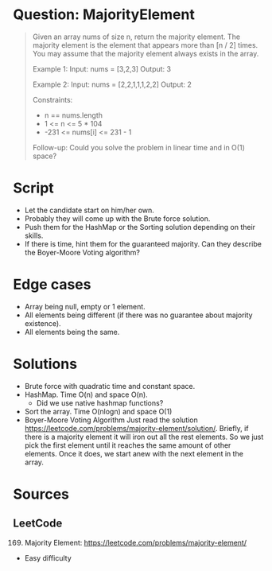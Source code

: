 # Question: MajorityElement
> Given an array nums of size n, return the majority element.
> The majority element is the element that appears more than
> [n / 2] times. You may assume that the majority element
> always exists in the array.
>
> Example 1:
> Input: nums = [3,2,3]
> Output: 3
>
> Example 2:
> Input: nums = [2,2,1,1,1,2,2]
> Output: 2
>
> Constraints:
>  * n == nums.length
>  * 1 <= n <= 5 * 104
>  * -231 <= nums[i] <= 231 - 1
>
> Follow-up: Could you solve the problem in linear time and in O(1) space?

# Script
* Let the candidate start on him/her own.
* Probably they will come up with the Brute force solution.
* Push them for the HashMap or the Sorting solution depending on
  their skills.
* If there is time, hint them for the guaranteed majority. Can they
  describe the Boyer-Moore Voting algorithm?

# Edge cases
* Array being null, empty or 1 element.
* All elements being different (if there was no guarantee about majority existence).
* All elements being the same.

# Solutions
* Brute force with quadratic time and constant space.
* HashMap. Time O(n) and space O(n).
  * Did we use native hashmap functions?
* Sort the array. Time O(nlogn) and space O(1)
* Boyer-Moore Voting Algorithm
  Just read the solution https://leetcode.com/problems/majority-element/solution/.
  Briefly, if there is a majority element it will iron out all the rest elements.
  So we just pick the first element until it reaches the same amount of other elements.
  Once it does, we start anew with the next element in the array.

# Sources
## LeetCode
169. Majority Element: https://leetcode.com/problems/majority-element/
* Easy difficulty
